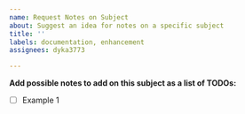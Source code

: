 ```yaml
---
name: Request Notes on Subject
about: Suggest an idea for notes on a specific subject
title: ''
labels: documentation, enhancement
assignees: dyka3773

---
```


**Add possible notes to add on this subject as a list of TODOs:**
- [ ] Example 1
